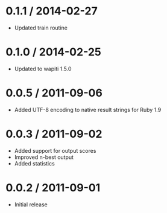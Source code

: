 0.1.1 / 2014-02-27
==================
* Updated train routine

0.1.0 / 2014-02-25
==================
* Updated to wapiti 1.5.0

0.0.5 / 2011-09-06
==================
* Added UTF-8 encoding to native result strings for Ruby 1.9

0.0.3 / 2011-09-02
==================
* Added support for output scores
* Improved n-best output
* Added statistics

0.0.2 / 2011-09-01
==================
* Initial release
